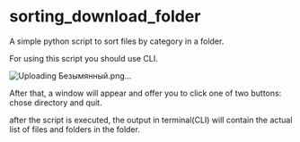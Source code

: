 # sorting_download_folder
A simple python script to sort files by category in a folder.


For using this script you should use CLI. 

![Uploading Безымянный.png…]()




After that, a window will appear and offer you to click one of two buttons:
chose directory and quit. 

after the script is executed, the output in terminal(CLI) will contain the actual
list of files and folders in the folder. 

